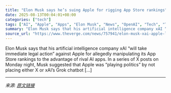 ```yaml
---
title: "Elon Musk says he’s suing Apple for rigging App Store rankings"
date: 2025-08-13T00:04:01+08:00
categories: ["tech"]
tags: ["AI", "Apple", "Apps", "Elon Musk", "News", "OpenAI", "Tech", "Twitter - X", "xAI"]
summary: "Elon Musk says that his artificial intelligence company xAI “will take immediate legal action” against Apple for allegedly manipulating its App Store rankings to the advantage of rival AI apps. In a s"
source_url: "https://www.theverge.com/news/757941/elon-musk-xai-apple-lawsuit-app-store"
---
```


Elon Musk says that his artificial intelligence company xAI “will take immediate legal action” against Apple for allegedly manipulating its App Store rankings to the advantage of rival AI apps. In a series of X posts on Monday night, Musk suggested that Apple was “playing politics” by not placing either X or xAI’s Grok chatbot [&#8230;]

---

*来源: [原文链接](https://www.theverge.com/news/757941/elon-musk-xai-apple-lawsuit-app-store)*
